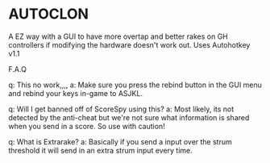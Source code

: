 # AUTOCLON
A EZ way with a GUI to have more overtap and better rakes on GH controllers if modifying the hardware doesn't work out.
Uses Autohotkey v1.1

F.A.Q

q: This no work,,,,
a: Make sure you press the rebind button in the GUI menu and rebind your keys in-game to ASJKL.

q: Will I get banned off of ScoreSpy using this?
a: Most likely, its not detected by the anti-cheat but we're not sure what information is shared when you send in a score. So use with caution!

q: What is Extrarake?
a: Basically if you send a input over the strum threshold it will send in an extra strum input every time.

